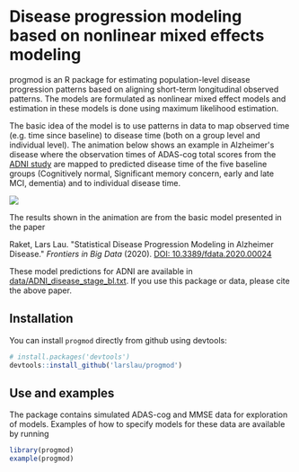 # Disease progression modeling based on nonlinear mixed effects modeling
progmod is an R package for estimating population-level disease progression patterns based on aligning short-term longitudinal observed patterns. The models are formulated as nonlinear mixed effect models and estimation in these models is done using maximum likelihood estimation. 

The basic idea of the model is to use patterns in data to map observed time (e.g. time since baseline) to disease time (both on a group level and individual level). The animation below shows an example in Alzheimer's disease where the observation times of ADAS-cog total scores from the [ADNI study](http://adni.loni.usc.edu/) are mapped to predicted disease time of the five baseline groups (Cognitively normal, Significant memory concern, early and late MCI, dementia) and to individual disease time.


![](man/readme/adas_progression.gif)

The results shown in the animation are from the basic model presented in the paper 

Raket, Lars Lau. "Statistical Disease Progression Modeling in Alzheimer Disease." *Frontiers in Big Data* (2020). [DOI: 10.3389/fdata.2020.00024](https://doi.org/10.3389/fdata.2020.00024)

These model predictions for ADNI are available in [data/ADNI_disease_stage_bl.txt](data/ADNI_disease_stage_bl.txt). If you use this package or data, please cite the above paper.

## Installation

You can install `progmod` directly from github using devtools:

``` r
# install.packages('devtools')
devtools::install_github('larslau/progmod')
```

## Use and examples
The package contains simulated ADAS-cog and MMSE data for exploration of models. Examples of how to specify models for these data are available by running
``` r
library(progmod)
example(progmod)
```
